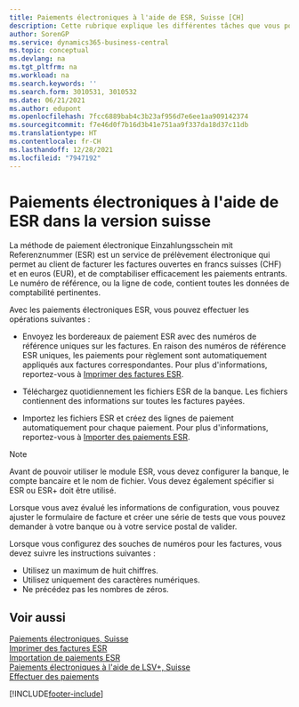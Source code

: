 ```yaml
---
title: Paiements électroniques à l'aide de ESR, Suisse [CH]
description: Cette rubrique explique les différentes tâches que vous pouvez effectuer avec le service de prélèvement électronique Einzahlungsschein mit Referenznummer (ESR).
author: SorenGP
ms.service: dynamics365-business-central
ms.topic: conceptual
ms.devlang: na
ms.tgt_pltfrm: na
ms.workload: na
ms.search.keywords: ''
ms.search.form: 3010531, 3010532
ms.date: 06/21/2021
ms.author: edupont
ms.openlocfilehash: 7fcc6889bab4c3b23af956d7e6ee1aa909142374
ms.sourcegitcommit: f7e46d0f7b16d3b41e751aa9f337da18d37c11db
ms.translationtype: HT
ms.contentlocale: fr-CH
ms.lasthandoff: 12/28/2021
ms.locfileid: "7947192"
---
```

# <a name="swiss-electronic-payments-using-esr-in-the-swiss-version"></a>Paiements électroniques à l'aide de ESR dans la version suisse
La méthode de paiement électronique Einzahlungsschein mit Referenznummer (ESR) est un service de prélèvement électronique qui permet au client de facturer les factures ouvertes en francs suisses (CHF) et en euros (EUR), et de comptabiliser efficacement les paiements entrants. Le numéro de référence, ou la ligne de code, contient toutes les données de comptabilité pertinentes.  

Avec les paiements électroniques ESR, vous pouvez effectuer les opérations suivantes :  

- Envoyez les bordereaux de paiement ESR avec des numéros de référence uniques sur les factures. En raison des numéros de référence ESR uniques, les paiements pour règlement sont automatiquement appliqués aux factures correspondantes. Pour plus d'informations, reportez-vous à [Imprimer des factures ESR](how-to-print-esr-invoices.md).  

- Téléchargez quotidiennement les fichiers ESR de la banque. Les fichiers contiennent des informations sur toutes les factures payées.  

- Importez les fichiers ESR et créez des lignes de paiement automatiquement pour chaque paiement. Pour plus d'informations, reportez-vous à [Importer des paiements ESR](how-to-import-esr-payments.md).  

> [!NOTE]  
>  Avant de pouvoir utiliser le module ESR, vous devez configurer la banque, le compte bancaire et le nom de fichier. Vous devez également spécifier si ESR ou ESR+ doit être utilisé.

Lorsque vous avez évalué les informations de configuration, vous pouvez ajuster le formulaire de facture et créer une série de tests que vous pouvez demander à votre banque ou à votre service postal de valider.  

Lorsque vous configurez des souches de numéros pour les factures, vous devez suivre les instructions suivantes :  

- Utilisez un maximum de huit chiffres.  
- Utilisez uniquement des caractères numériques.  
- Ne précédez pas les nombres de zéros.  

## <a name="see-also"></a>Voir aussi  
 [Paiements électroniques, Suisse](swiss-electronic-payments.md)   
 [Imprimer des factures ESR](how-to-print-esr-invoices.md)   
 [Importation de paiements ESR](how-to-import-esr-payments.md)   
 [Paiements électroniques à l'aide de LSV+, Suisse](swiss-electronic-payments-using-lsv-.md)   
 [Effectuer des paiements](../../payables-make-payments.md)


[!INCLUDE[footer-include](../../includes/footer-banner.md)]